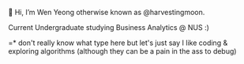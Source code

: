 👋 Hi, I’m Wen Yeong otherwise known as @harvestingmoon.
  
Current Undergraduate studying Business Analytics @ NUS :) 

=* don't really know what type here but let's just say I like coding & exploring algorithms (although they can be a pain in the ass to debug)
